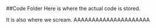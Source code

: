 ##Code Folder
Here is where the actual code is stored.

It is also where we scream. AAAAAAAAAAAAAAAAAAAAA